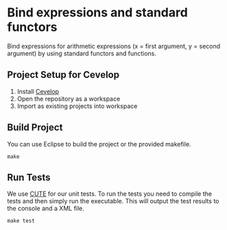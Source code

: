 # Bind expressions and standard functors 

Bind expressions for arithmetic expressions (x = first argument, y = second argument) by using standard functors and functions.

## Project Setup for Cevelop

1. Install [Cevelop](http://cevelop.com/)
2. Open the repository as a workspace
3. Import as existing projects into workspace

## Build Project

You can use Eclipse to build the project or the provided makefile.

```
make
```

## Run Tests

We use [CUTE](http://cute-test.com/) for our unit tests.
To run the tests you need to compile the tests and then simply run the
executable. This will output the test results to the console
and a XML file.

```
make test
```
